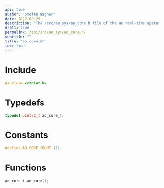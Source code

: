 ```yaml
---
api: true
author: "Stefan Wagner"
date: 2022-08-29
description: "The /src/ao_sys/ao_core.h file of the ao real-time operating system."
draft: true
permalink: /api/src/ao_sys/ao_core.h/
subtitle: ""
title: "ao_core.h"
toc: true
---
```


# Include

```c
#include <stdint.h>
```

# Typedefs

```c
typedef uint32_t ao_core_t;
```

# Constants

```c
#define AO_CORE_COUNT (1)
```

# Functions

```c
ao_core_t ao_core();
```

